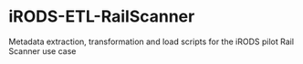 # iRODS-ETL-RailScanner
Metadata extraction, transformation and load scripts for the iRODS pilot Rail Scanner use case
